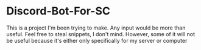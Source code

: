 # Discord-Bot-For-SC
This is a project I'm been trying to make. Any input would be more than useful. Feel free to steal snippets, I don't mind. However, some of it will not be useful because it's either only specifically for my server or computer
